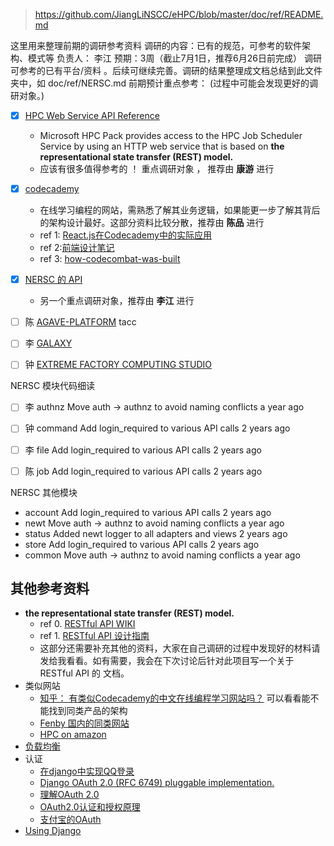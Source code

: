 > https://github.com/JiangLiNSCC/eHPC/blob/master/doc/ref/README.md

这里用来整理前期的调研参考资料 调研的内容：已有的规范，可参考的软件架构、模式等 负责人： 李江
预期：3周（截止7月1日，推荐6月26日前完成） 调研可参考的已有平台/资料 。后续可继续完善。调研的结果整理成文档总结到此文件夹中，如 doc/ref/NERSC.md 前期预计重点参考：
(过程中可能会发现更好的调研对象。)


- [x] [HPC Web Service API Reference ](
https://msdn.microsoft.com/en-us/library/windows/desktop/hh560258(v=vs.85).aspx)
    * Microsoft HPC Pack provides access to the HPC Job Scheduler Service by using an HTTP web service that is based on **the representational state transfer (REST) model.**
    * 应该有很多值得参考的 ！ 重点调研对象 ， 推荐由 **康游** 进行 

- [x] [codecademy](https://www.codecademy.com/)
    * 在线学习编程的网站，需熟悉了解其业务逻辑，如果能更一步了解其背后的架构设计最好。这部分资料比较分散，推荐由 **陈品** 进行
    * ref 1: [React.js在Codecademy中的实际应用]( http://www.infoq.com/cn/articles/reactjs-codecademy?utm_campaign=infoq_content&utm_source=infoq&utm_medium=feed&utm_term=global)
    * ref 2:[前端设计笔记](http://www.ui.cn/detail/17817.html)
    * ref 3: [how-codecombat-was-built](http://stackshare.io/posts/how-codecombat-was-built)
    
- [x] [NERSC 的 API ](https://newt.nersc.gov/)   
    * 另一个重点调研对象，推荐由 **李江** 进行 



- [ ] 陈  [AGAVE-PLATFORM](http://agaveapi.co/slides/agave-platform) tacc

- [ ] 李 [GALAXY](...) 

- [ ] 钟 [EXTREME FACTORY COMPUTING STUDIO ](http://www.bull.com/print/node/144) 

NERSC 模块代码细读

- [ ] 李 authnz	Move auth -> authnz to avoid naming conflicts	a year ago

- [ ] 钟 command	Add login_required to various API calls	2 years ago

- [ ] 李 file	Add login_required to various API calls	2 years ago

- [ ] 陈 job	Add login_required to various API calls	2 years ago



NERSC 其他模块

* account	Add login_required to various API calls	2 years ago
* newt	Move auth -> authnz to avoid naming conflicts	a year ago
* status	Added newt logger to all adapters and views	2 years ago
* store	Add login_required to various API calls	2 years ago
* common	Move auth -> authnz to avoid naming conflicts	a year ago


## 其他参考资料 

* **the representational state transfer (REST) model.**
     * ref 0. [RESTful API WIKI](http://en.wikipedia.org/wiki/Representational_state_transfer)
     * ref 1. [RESTful API 设计指南](http://www.ruanyifeng.com/blog/2014/05/restful_api.html)
     * 这部分还需要补充其他的资料，大家在自己调研的过程中发现好的材料请发给我看看。如有需要，我会在下次讨论后针对此项目写一个关于 RESTful API 的 文档。
* 类似网站
    *  [知乎： 有类似Codecademy的中文在线编程学习网站吗？](http://www.zhihu.com/question/22425402) 可以看看能不能找到同类产品的架构
    * [Fenby 国内的同类网站](http://36kr.com/p/207858.html)
    * [HPC on amazon ](http://www.hpcwire.com/2015/08/11/amazon-web-services-spotlights-hpc-options/)
* [负载均衡]( http://blog.chinaunix.net/uid-27022856-id-3236257.html)
* 认证
    * [在django中实现QQ登录](http://www.cnblogs.com/weisenz/archive/2012/09/06/2673456.html)
    * [Django OAuth 2.0 (RFC 6749) pluggable implementation.](https://github.com/metwit/django-fulmine)
    * [理解OAuth 2.0](http://www.ruanyifeng.com/blog/2014/05/oauth_2_0.html)
    * [OAuth2.0认证和授权原理](http://justcoding.iteye.com/blog/1950270)
    * [支付宝的OAuth](https://doc.open.alipay.com/doc2/detail.htm?treeId=115&articleId=104110&docType=1)
* [Using Django](https://docs.djangoproject.com/en/1.9/topics/)

